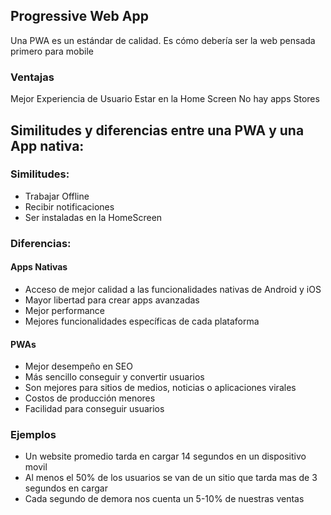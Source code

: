 ## Progressive Web App
Una PWA es un estándar de calidad. Es cómo debería ser la web pensada primero para mobile

### Ventajas
Mejor Experiencia de Usuario
Estar en la Home Screen
No hay apps Stores

## Similitudes y diferencias entre una PWA y una App nativa:

### Similitudes:
- Trabajar Offline
- Recibir notificaciones
- Ser instaladas en la HomeScreen

### Diferencias:

#### Apps Nativas
- Acceso de mejor calidad a las funcionalidades nativas de Android y iOS
- Mayor libertad para crear apps avanzadas
- Mejor performance
- Mejores funcionalidades específicas de cada plataforma

#### PWAs
- Mejor desempeño en SEO
- Más sencillo conseguir y convertir usuarios
- Son mejores para sitios de medios, noticias o aplicaciones virales
- Costos de producción menores
- Facilidad para conseguir usuarios


### Ejemplos
- Un website promedio tarda en cargar 14 segundos en un dispositivo movil
- Al menos el 50% de los usuarios se van de un sitio que tarda mas de 3 segundos en cargar
- Cada segundo de demora nos cuenta un 5-10% de nuestras ventas
